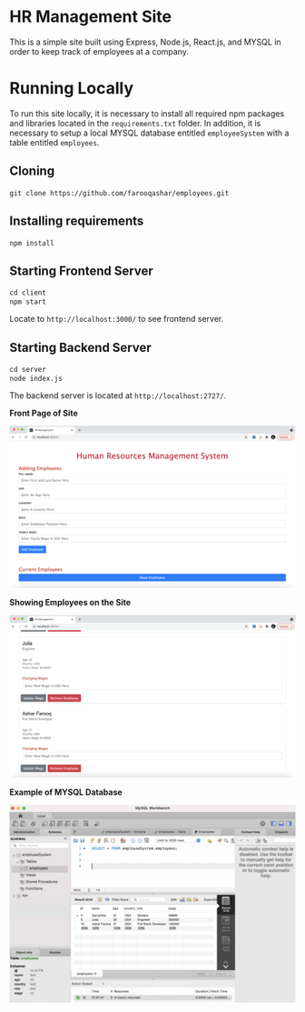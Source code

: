 # HR Management Site

This is a simple site built using Express, Node.js, React.js, and MYSQL in order to keep track of employees at a company. 

# Running Locally 

To run this site locally, it is necessary to install all required npm packages and libraries located in the `requirements.txt` folder. In addition, it is necessary to setup a local MYSQL database entitled `employeeSystem` with a table entitled `employees`.

## Cloning 

```
git clone https://github.com/farooqashar/employees.git
```

## Installing requirements 

```
npm install
```

## Starting Frontend Server 

```
cd client
npm start
```

Locate to `http://localhost:3000/` to see frontend server.

## Starting Backend Server

```
cd server
node index.js
```
The backend server is located at `http://localhost:2727/`.

**Front Page of Site**

![Front Page of Site](https://raw.githubusercontent.com/farooqashar/employees/readme_images/images/front.png)


**Showing Employees on the Site**

![Showing Employees on the Site](https://raw.githubusercontent.com/farooqashar/employees/readme_images/images/list.png)

**Example of MYSQL Database**

![Example of MYSQL Database](https://raw.githubusercontent.com/farooqashar/employees/readme_images/images/sql.png)



